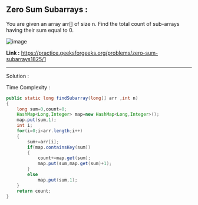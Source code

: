 ## Zero Sum Subarrays :
You are given an array arr[] of size n. Find the total count of sub-arrays having their sum equal to 0.

![image](https://user-images.githubusercontent.com/23376002/160552121-e606ab83-3a39-47f5-ba7d-e3b8657e3ebd.png)

**Link :** https://practice.geeksforgeeks.org/problems/zero-sum-subarrays1825/1


---------------------------------------------------------------------------------------------------------------------------------------------


Solution :

Time Complexity :


```java
public static long findSubarray(long[] arr ,int n) 
{
    long sum=0,count=0;
    HashMap<Long,Integer> map=new HashMap<Long,Integer>();
    map.put(sum,1);
    int i;
    for(i=0;i<arr.length;i++)
    {
        sum+=arr[i];
        if(map.containsKey(sum))
        {
            count+=map.get(sum);
            map.put(sum,map.get(sum)+1);
        }
        else
            map.put(sum,1);
    }
    return count;
}
```




